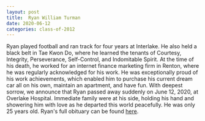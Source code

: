 ```yaml
---
layout: post
title:  Ryan William Turman
date: 2020-06-12
categories: class-of-2012
---
```

Ryan played football and ran track for four years at Interlake. He also held a black belt in Tae Kwon Do, where he learned the tenants of Courtesy, Integrity, Perseverance, Self-Control, and Indomitable Spirit. At the time of his death, he worked for an internet finance marketing firm in Renton, where he was regularly acknowledged for his work. He was exceptionally proud of his work achievements, which enabled him to purchase his current dream car all on his own, maintain an apartment, and have fun. With deepest sorrow, we announce that Ryan passed away suddenly on June 12, 2020, at Overlake Hospital. Immediate family were at his side, holding his hand and showering him with love as he departed this world peacefully. He was only 25 years old. Ryan's full obituary can be found [here](https://tinyurl.com/yyknjxvz).
